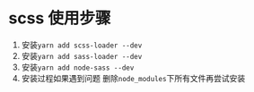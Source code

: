 # scss 使用步骤
1. 安装`yarn add scss-loader --dev`
2. 安装`yarn add sass-loader --dev`
3. 安装`yarn add node-sass --dev`
4. 安装过程如果遇到问题 删除`node_modules`下所有文件再尝试安装